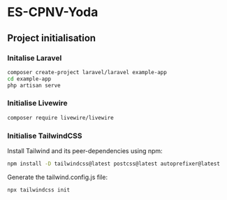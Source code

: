 # ES-CPNV-Yoda

## Project initialisation

### Initalise Laravel

```bash
composer create-project laravel/laravel example-app
cd example-app
php artisan serve
```

### Initialise Livewire

```bash
composer require livewire/livewire
```

### Initialise TailwindCSS

Install Tailwind and its peer-dependencies using npm:

```bash
npm install -D tailwindcss@latest postcss@latest autoprefixer@latest
```

Generate the tailwind.config.js file:

```bash
npx tailwindcss init
```
